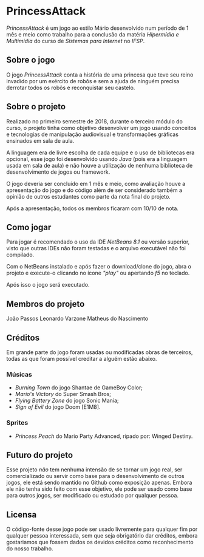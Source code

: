 # PrincessAttack
*PrincessAttack* é um jogo ao estilo Mário desenvolvido num período de 1 mês e meio como trabalho para a conclusão da matéria *Hipermídia e Multimídia* do curso de *Sistemas para Internet* no *IFSP*.

## Sobre o jogo
O jogo *PrincessAttack* conta a história de uma princesa que teve seu reino invadido por um exército de robôs e sem a ajuda de ninguém precisa derrotar todos os robôs e reconquistar seu castelo.

## Sobre o projeto
Realizado no primeiro semestre de 2018, durante o terceiro módulo do curso, o projeto tinha como objetivo desenvolver um jogo usando conceitos e tecnologias de manipulação audiovisual e transformações gráficas ensinados em sala de aula.

A linguagem era de livre escolha de cada equipe e o uso de bibliotecas era opcional, esse jogo foi desenvolvido usando *Java* (pois era a linguagem usada em sala de aula) e não houve a utilização de nenhuma biblioteca de desenvolvimento de jogos ou framework.

O jogo deveria ser concluído em 1 mês e meio, como avaliação houve a apresentação do jogo e do código além de ser considerado também a opinião de outros estudantes como parte da nota final do projeto.

Após a apresentação, todos os membros ficaram com 10/10 de nota.

## Como jogar
Para jogar é recomendado o uso da IDE *NetBeans 8.1* ou versão superior, visto que outras IDEs não foram testadas e o arquivo executável não foi compilado.

Com o NetBeans instalado e após fazer o download/clone do jogo, abra o projeto e execute-o clicando no ícone *"play"* ou apertando *f5* no teclado.

Após isso o jogo será executado.

## Membros do projeto
João Passos
Leonardo Varzone
Matheus do Nascimento

## Créditos
Em grande parte do jogo foram usadas ou modificadas obras de terceiros, todas as que foram possível creditar a alguém estão abaixo.
### Músicas
* *Burning Town* do jogo Shantae de GameBoy Color;
* *Mario's Victory* do Super Smash Bros;
* *Flying Battery Zone* do jogo Sonic Mania;
* *Sign of Evil* do jogo Doom [E1M8].
### Sprites
* *Princess Peach* do Mario Party Advanced, ripado por: Winged Destiny.

## Futuro do projeto
Esse projeto *não* tem nenhuma intensão de se tornar um jogo real, ser comercializado ou servir como base para o desenvolvimento de outros jogos, ele está sendo mantido no Github como exposição apenas. Embora ele não tenha sido feito com esse objetivo, ele pode ser usado como base para outros jogos, ser modificado ou estudado por qualquer pessoa.

## Licensa
O código-fonte desse jogo pode ser usado livremente para qualquer fim por qualquer pessoa interessada, sem que seja obrigatório dar créditos, embora gostariamos que fossem dados os devidos créditos como reconhecimento do nosso trabalho.
